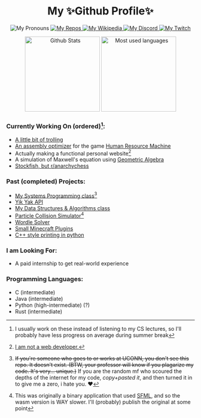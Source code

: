 <h1 align="center">My ✨Github Profile✨</h1>
<!--
<h3 align="center">Entry-level developer</h3>
<h3 align="center">TODO: title and subtitle</h3>
<img alt="Contrib Streak" src="https://github-readme-streak-stats.herokuapp.com/?user=tjf801"> 
-->

<p align="center">
 <img alt="My Pronouns" src="https://img.shields.io/badge/pronouns-he%2Fshe%2Fthey-blueviolet?style=flat">
 <a href="https://github.com/tjf801?tab=repositories">
  <img alt="My Repos" src="https://img.shields.io/badge/Github-repos-blue?logo=github&style=flat">
 </a>
<!--  <a href="https://www.linkedin.com/in/tyler-j-fusco/">
  <img alt="My Linkedin" src="https://img.shields.io/static/v1?logo=linkedin&label=LinkedIn&message=tyler-j-fusco&color=0A66C2">
 </a> -->
 <a href="https://en.wikipedia.org/wiki/User:Tjf801">
  <img alt="My Wikipedia" src="https://img.shields.io/static/v1?logo=wikipedia&label=Wikipedia&message=Tjf801&color=FBFBFB">
 </a>
 <a href="https://discordapp.com/users/590589787430191155">
  <img alt="My Discord" src="https://img.shields.io/badge/Discord-%40tjf801%233703-brightgreen">
 </a>
 <a href="https://twitch.tv/tjf801">
  <img alt="My Twitch" src="https://img.shields.io/twitch/status/tjf801">
 </a>
 <!-- <a href="https://reddit.com/u/tjf314/">
  <img alt="My Reddit" src="https://img.shields.io/reddit/user-karma/combined/tjf314?color=ff4500&label=Reddit%20u%2Ftjf314&style=flat"
 </a> -->
</p>

<p align="center"> <img alt="Github Stats" height=200 src="https://github-readme-stats.vercel.app/api?username=tjf801&show_icons=true&locale=en&layout=compact&hide_rank=true"> <img alt="Most used languages" height=200 src="https://github-readme-stats-gamma-smoky.vercel.app/api/top-langs?username=tjf801&show_icons=true&locale=en&layout=compact&size_weight=0.1&count_weight=0.9&langs_count=6&exclude_repo=snake"> </p>

### Currently Working On (ordered)[^1]:
 - [A little bit of trolling](https://github.com/tjf801/mike-troll)
 - [An assembly optimizer](https://github.com/tjf801/hrm-optimizer) for the game [Human Resource Machine](https://tomorrowcorporation.com/humanresourcemachine)
 - Actually making a functional personal website[^2]
 - A simulation of Maxwell's equation using [Geometric Algebra](https://en.wikipedia.org/wiki/Spacetime_algebra#Classical_electromagnetism)
 - [Stockfish, but r/anarchychess](https://github.com/tjf801/AnarchoPleco)

[^1]: I usually work on these instead of listening to my CS lectures, so I'll probably have less progress on average during summer break
[^2]: [I am not a web developer.](https://tjf801.github.io/about)

### Past (completed) Projects:
 - [My Systems Programming class](https://github.com/tjf801/CSE-3100)[^3]
 - [Yik Yak API](https://github.com/tjf801/old-yikyak-api)
 - [My Data Structures & Algorithms class](https://github.com/tjf801/CSE2050)
 - [Particle Collision Simulator](https://tjf801.github.io/projects/physics)[^4]
 - [Wordle Solver](https://github.com/tjf801/rust-wordle-solver)
 - [Small Minecraft Plugins](https://github.com/tjf801/KeepInventoryPlugin)
 - [C++ style printing in python](https://github.com/tjf801/Better-printing-in-python)

[^3]: ~~If you're someone who goes to or works at UCONN, you don't see this repo. It doesn't exist. (BTW, your professor will know if you plagarize my code. It's very... unique.)~~ If you are the random mf who scoured the depths of the internet for my code, *copy+pasted it*, and then turned it in to give me a zero, i hate you. :heart:
[^4]: This was originally a binary application that used [SFML](https://github.com/SFML/SFML), and so the wasm version is WAY slower. I'll (probably) publish the original at some point

### I am Looking For:
 - A paid internship to get real-world experience

### Programming Languages:
 - C (intermediate)
 - Java (intermediate)
 - Python (high-intermediate) (?)
 - Rust (intermediate)

<!--
**tjf801/tjf801** is a ✨ _special_ ✨ repository because its `README.md` (this file) appears on your GitHub profile.

Here are some ideas to get you started:

- 🔭 I’m currently working on ...
- 🌱 I’m currently learning ...
- 👯 I’m looking to collaborate on ...
- 🤔 I’m looking for help with ...
- 💬 Ask me about ...
- 📫 How to reach me: ...
- 😄 Pronouns: ...
- ⚡ Fun fact: ...
-->
